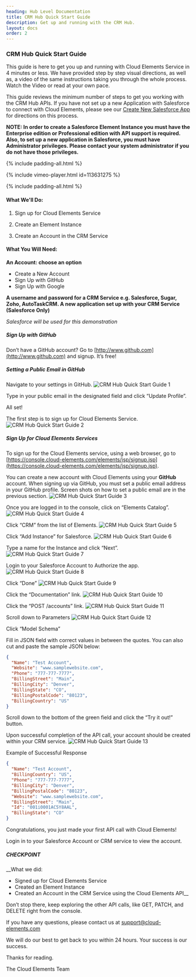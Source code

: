 ```yaml
---
heading: Hub Level Documentation
title: CRM Hub Quick Start Guide
description: Get up and running with the CRM Hub.
layout: docs
order: 2
---
```


### CRM Hub Quick Start Guide

This guide is here to get you up and running with Cloud Elements Service in 4 minutes or less. We have provided step by step visual directions, as well as, a video of the same instructions taking you through the whole process. Watch the Video or read at your own pace.

This guide reviews the minimum number of steps to get you working with the CRM Hub APIs. If you have not set up a new Application with Salesforce to connect with Cloud Elements, please see our [Create New Salesforce App](/elements/salesforce/salesforce-endpoint-setup.html) for directions on this process.

__NOTE: In order to create a Salesforce Element Instance you must have the Enterprise edition or Professional edition with API support is required. Also, to set up a new application in Salesforce, you must have Administrator privileges. Please contact your system administrator if you do not have those privileges.__

{% include padding-all.html %}

{% include vimeo-player.html id=113631275 %}

{% include padding-all.html %}

#### What We'll Do:

1. Sign up for Cloud Elements Service

2. Create an Element Instance

3. Create an Account in the CRM Service

#### What You Will Need:

__An Account: choose an option__

* Create a New Account
* Sign Up with GitHub
* Sign Up with Google

__A username and password for a CRM Service e.g. Salesforce, Sugar, Zoho, AutoTaskCRM.
A new application set up with your CRM Service (Salesforce Only)__

*Salesforce will be used for this demonstration*

##### Sign Up with GitHub

Don’t have a GitHub account? Go to [http://www.github.com](http://www.github.com) and signup. It’s free!

##### Setting a Public Email in GitHub

Navigate to your settings in GitHub.
![CRM Hub Quick Start Guide 1](http://cloud-elements.com/wp-content/uploads/2014/08/gitHub2.gif)

Type in your public email in the designated field and click “Update Profile”.

All set!

The first step is to sign up for Cloud Elements Service.
![CRM Hub Quick Start Guide 2](http://cloud-elements.com/wp-content/uploads/2014/08/gitHub21.gif)

##### Sign Up for Cloud Elements Services

To sign up for the Cloud Elements service, using a web browser, go to [https://console.cloud-elements.com/elements/jsp/signup.jsp](https://console.cloud-elements.com/elements/jsp/signup.jsp).

You can create a new account with Cloud Elements using your __GitHub__ account. When signing up via GitHub, you must set a public email address in your GitHub profile. Screen shots on how to set a public email are in the previous section.
![CRM Hub Quick Start Guide 3](http://cloud-elements.com/wp-content/uploads/2014/10/quickGuideSignup.png)

Once you are logged in to the console, click on “Elements Catalog”.
![CRM Hub Quick Start Guide 4](http://cloud-elements.com/wp-content/uploads/2014/10/quickGuide1.png)

Click “CRM” from the list of Elements.
![CRM Hub Quick Start Guide 5](http://cloud-elements.com/wp-content/uploads/2014/10/QuickGuideCRM1.png)

Click “Add Instance” for Salesforce.
![CRM Hub Quick Start Guide 6](http://cloud-elements.com/wp-content/uploads/2014/10/QuickGuideCRM2.png)

Type a name for the Instance and click “Next”.
![CRM Hub Quick Start Guide 7](http://cloud-elements.com/wp-content/uploads/2014/10/QuickGuideCRM41.png)

Login to your Salesforce Account to Authorize the app.
![CRM Hub Quick Start Guide 8](http://cloud-elements.com/wp-content/uploads/2014/10/QuickGuideSFDCLogin.png)

Click “Done”
![CRM Hub Quick Start Guide 9](http://cloud-elements.com/wp-content/uploads/2014/10/QuickGuideCRM5.png)

Click the “Documentation” link.
![CRM Hub Quick Start Guide 10](http://cloud-elements.com/wp-content/uploads/2014/10/QuickGuideCRM6.png)

Click the “POST /accounts” link.
![CRM Hub Quick Start Guide 11](http://cloud-elements.com/wp-content/uploads/2014/10/QuickGuideCRM7.png)

Scroll down to Parameters
![CRM Hub Quick Start Guide 12](http://cloud-elements.com/wp-content/uploads/2014/10/QuickGuideCRM8.png)

Click “Model Schema”

Fill in JSON field with correct values in between the quotes. You can also cut and paste the sample JSON below:

```JSON
{
  "Name": "Test Account",
  "Website": "www.samplewebsite.com",
  "Phone": "777-777-7777",
  "BillingStreet": "Main",
  "BillingCity": "Denver",
  "BillingState": "CO",
  "BillingPostalCode": "80123",
  "BillingCountry": "US"
}
```

Scroll down to the bottom of the green field and click the “Try it out!” button.

Upon successful completion of the API call, your account should be created within your CRM service.
![CRM Hub Quick Start Guide 13](http://cloud-elements.com/wp-content/uploads/2014/10/QuickGuideCRM9.png)


Example of Successful Response

```JSON
{
  "Name": "Test Account",
  "BillingCountry": "US",
  "Phone": "777-777-7777",
  "BillingCity": "Denver",
  "BillingPostalCode": "80123",
  "Website": "www.samplewebsite.com",
  "BillingStreet": "Main",
  "Id": "001i0001AC5Y8AAL",
  "BillingState": "CO"
}
```

Congratulations, you just made your first API call with Cloud Elements!

Login in to your Salesforce Account or CRM service to view the account.

##### CHECKPOINT

__What we did:

* Signed up for Cloud Elements Service
* Created an Element Instance
* Created an Account in the CRM Service using the Cloud Elements API__

Don’t stop there, keep exploring the other API calls, like GET, PATCH, and DELETE right from the console.

If you have any questions, please contact us at [support@cloud-elements.com](mailto:support@cloud-elements.com)

We will do our best to get back to you within 24 hours. Your success is our success.

Thanks for reading.

The Cloud Elements Team
